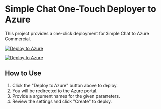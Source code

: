 # Simple Chat One-Touch Deployer to Azure

This project provides a one-click deployment for Simple Chat to Azure Commercial.

[![Deploy to Azure](https://aka.ms/deploytoazurebutton)](https://portal.azure.com/#create/Microsoft.Template/uri/https%3A%2F%2Fraw.githubusercontent.com%2Fgregunger-microsoft%2Fonetouchexample1%2Frefs%2Fheads%2Fmain%2Fmain.json)

[![Deploy to Azure](https://aka.ms/deploytoazuregovbutton)](https://portal.azure.us/#create/Microsoft.Template/uri/https%3A%2F%2Fraw.githubusercontent.com%2Fgregunger-microsoft%2Fonetouchexample1%2Frefs%2Fheads%2Fmain%2Fmain.json)

## How to Use

1.  Click the "Deploy to Azure" button above to deploy.
2.  You will be redirected to the Azure portal.
3.  Provide a argument names for the given parameters.
4.  Review the settings and click "Create" to deploy.
